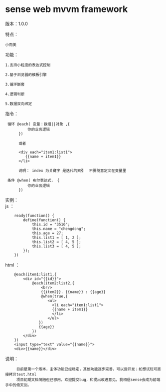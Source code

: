 # sense web mvvm framework

版本：1.0.0   

特点：   

    小而美  
    
功能：  

    1.支持小粒度的表达式控制  
    
    2.基于浏览器的模板引擎  
    
    3.循环嵌套  
    
    4.逻辑判断  
    
    5.数据双向绑定
    
指令：

     循环 @each( 变量：数组||对象 ,{  
              你的业务逻辑   
          })   
          
          或者   
          
          <div each="item1:list1">   
             {{name + item1}}  
          </li>   
          
          说明： index 为关键字 是迭代的索引  不要随意定义在变量里
          
     条件 @when( 布尔表达式， {   
              你的业务逻辑   
          })    
实例：  
  js   ：   
  
        ready(function() {  
        	define(function() {   
        		this.id = "3516";   
        		this.name = "chengdong";   
        		this.age = 27;   
        		this.list1 = [ 1, 2 ];   
        		this.list2 = [ 4, 5 ];  
        		this.list3 = [ 4, 5 ];  
        	});   
        })   
        
  html ：    
  
        @each(item1:list1,{  
    		<div id="{{id}}">  
    			@each(item2:list2,{   
    			    <br/>   
    			    {{item2}}. {{name}} : {{age}}   
    			    @when(true,{   
    			       <ul>   
    			         <li each="item1:list1">   
    			         {{name + item1}}   
    			         </li>   
    			       </ul>   
    			   })   
    			   {{age}}   
    			})   
    		</div>   
    	})   
    	<input type="text" value="{{name}}">    
    	<div>{{name}}</div>    
    
说明：  
 
         目前是第一个版本，主体功能已经稳定，其他功能逐步完善，可以尝开发；如想试玩可直接拷贝test.html
         项目初期文档简陋但已够用，欢迎提交bug，和提出改进意见。我相信sense会成为前端手中的倚天剑。



